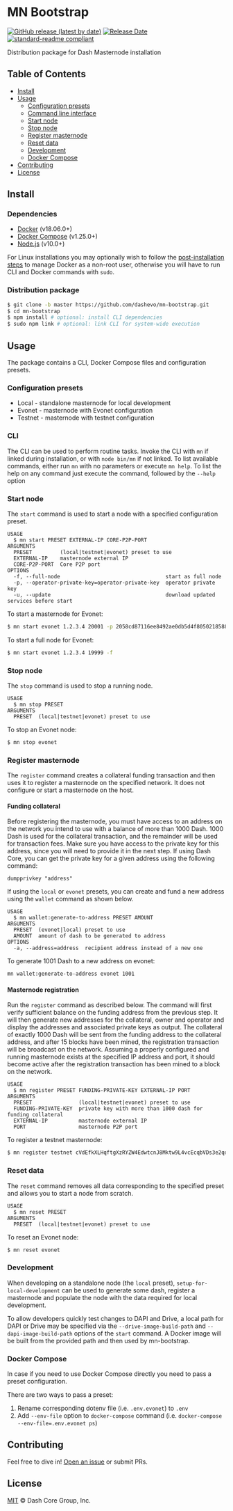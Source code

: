 # MN Bootstrap

[![GitHub release (latest by date)](https://img.shields.io/github/v/release/dashevo/mn-bootstrap)](https://github.com/dashevo/mn-bootstrap/releases)
[![Release Date](https://img.shields.io/github/release-date/dashevo/mn-bootstrap)](https://github.com/dashevo/mn-bootstrap/releases/latest)
[![standard-readme compliant](https://img.shields.io/badge/readme%20style-standard-brightgreen.svg)](https://github.com/RichardLitt/standard-readme)

Distribution package for Dash Masternode installation

## Table of Contents

- [Install](#install)
- [Usage](#usage)
  - [Configuration presets](#configuration-presets)
  - [Command line interface](#cli)
  - [Start node](#start-node)
  - [Stop node](#stop-node)
  - [Register masternode](#register-masternode)
  - [Reset data](#reset-data)
  - [Development](#development)
  - [Docker Compose](#docker-compose)
- [Contributing](#contributing)
- [License](#license)

## Install

### Dependencies

* [Docker](https://docs.docker.com/engine/installation/) (v18.06.0+)
* [Docker Compose](https://docs.docker.com/compose/install/) (v1.25.0+)
* [Node.js](https://nodejs.org/en/download/) (v10.0+)

For Linux installations you may optionally wish to follow the [post-installation steps](https://docs.docker.com/engine/install/linux-postinstall/) to manage Docker as a non-root user, otherwise you will have to run CLI and Docker commands with `sudo`.

### Distribution package

```bash
$ git clone -b master https://github.com/dashevo/mn-bootstrap.git
$ cd mn-bootstrap
$ npm install # optional: install CLI dependencies
$ sudo npm link # optional: link CLI for system-wide execution
```

## Usage

The package contains a CLI, Docker Compose files and configuration presets.

### Configuration presets

 - Local - standalone masternode for local development
 - Evonet - masternode with Evonet configuration
 - Testnet - masternode with testnet configuration

### CLI

The CLI can be used to perform routine tasks. Invoke the CLI with `mn` if linked during installation, or with `node bin/mn` if not linked. To list available commands, either run `mn` with no parameters or execute `mn help`. To list the help on any command just execute the command, followed by the `--help` option

### Start node

The `start` command is used to start a node with a specified configuration preset.

```
USAGE
  $ mn start PRESET EXTERNAL-IP CORE-P2P-PORT
ARGUMENTS
  PRESET         (local|testnet|evonet) preset to use
  EXTERNAL-IP    masternode external IP
  CORE-P2P-PORT  Core P2P port
OPTIONS
  -f, --full-node                                  start as full node
  -p, --operator-private-key=operator-private-key  operator private key
  -u, --update                                     download updated services before start
```

To start a masternode for Evonet:

```bash
$ mn start evonet 1.2.3.4 20001 -p 2058cd87116ee8492ae0db5d4f8050218588701636197cfcd124dcae8986d514
```

To start a full node for Evonet:

```bash
$ mn start evonet 1.2.3.4 19999 -f
```

### Stop node

The `stop` command is used to stop a running node.

```
USAGE
  $ mn stop PRESET
ARGUMENTS
  PRESET  (local|testnet|evonet) preset to use
```

To stop an Evonet node:

```bash
$ mn stop evonet
```

### Register masternode

The `register` command creates a collateral funding transaction and then uses it to register a masternode on the specified network. It does not configure or start a masternode on the host.

#### Funding collateral

Before registering the masternode, you must have access to an address on the network you intend to use with a balance of more than 1000 Dash. 1000 Dash is used for the collateral transaction, and the remainder will be used for transaction fees. Make sure you have access to the private key for this address, since you will need to provide it in the next step. If using Dash Core, you can get the private key for a given address using the following command:

```
dumpprivkey "address"
```

If using the `local` or `evonet` presets, you can create and fund a new address using the `wallet` command as shown below.

```
USAGE
  $ mn wallet:generate-to-address PRESET AMOUNT
ARGUMENTS
  PRESET  (evonet|local) preset to use
  AMOUNT  amount of dash to be generated to address
OPTIONS
  -a, --address=address  recipient address instead of a new one
```

To generate 1001 Dash to a new address on evonet:

```bash
mn wallet:generate-to-address evonet 1001
```

#### Masternode registration

Run the `register` command as described below. The command will first verify sufficient balance on the funding address from the previous step. It will then generate new addresses for the collateral, owner and operator and display the addresses and associated private keys as output. The collateral of exactly 1000 Dash will be sent from the funding address to the collateral address, and after 15 blocks have been mined, the registration transaction will be broadcast on the network. Assuming a properly configured and running masternode exists at the specified IP address and port, it should become active after the registration transaction has been mined to a block on the network.

```
USAGE
  $ mn register PRESET FUNDING-PRIVATE-KEY EXTERNAL-IP PORT
ARGUMENTS
  PRESET               (local|testnet|evonet) preset to use
  FUNDING-PRIVATE-KEY  private key with more than 1000 dash for funding collateral
  EXTERNAL-IP          masternode external IP
  PORT                 masternode P2P port
```

To register a testnet masternode:

```bash
$ mn register testnet cVdEfkXLHqftgXzRYZW4EdwtcnJ8Mktw9L4vcEcqbVDs3e2qdzCf 1.2.3.4 19999
```

### Reset data

The `reset` command removes all data corresponding to the specified preset and allows you to start a node from scratch.

```
USAGE
  $ mn reset PRESET
ARGUMENTS
  PRESET  (local|testnet|evonet) preset to use
```

To reset an Evonet node:

```bash
$ mn reset evonet
```

### Development

When developing on a standalone node (the `local` preset), `setup-for-local-development` can be used
to generate some dash, register a masternode and populate the node with the data required for local development.

To allow developers quickly test changes to DAPI and Drive, a local path for DAPI or Drive may be specified
via the `--drive-image-build-path` and `--dapi-image-build-path` options of the `start` command.
A Docker image will be built from the provided path and then used by mn-bootstrap.

### Docker Compose

In case if you need to use Docker Compose directly you need to pass a preset configuration.

There are two ways to pass a preset:
 1. Rename corresponding dotenv file (i.e. `.env.evonet`) to `.env`
 2. Add `--env-file` option to `docker-compose` command (i.e. `docker-compose --env-file=.env.evonet ps`)

## Contributing

Feel free to dive in! [Open an issue](https://github.com/dashevo/mn-bootstrap/issues/new) or submit PRs.

## License

[MIT](LICENSE) &copy; Dash Core Group, Inc.
